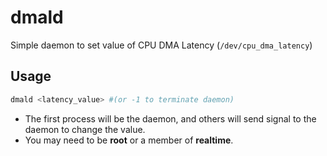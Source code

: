 # dmald

Simple daemon to set value of CPU DMA Latency (`/dev/cpu_dma_latency`)

## Usage

```bash
dmald <latency_value> #(or -1 to terminate daemon)
```

- The first process will be the daemon, and others will send signal to the daemon to change the value.  
- You may need to be **root** or a member of **realtime**.
